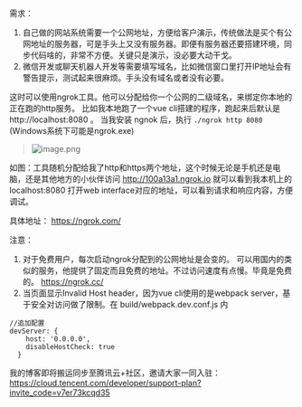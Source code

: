 需求：
1. 自己做的网站系统需要一个公网地址，方便给客户演示，传统做法是买个有公网地址的服务器，可是手头上又没有服务器。即便有服务器还要搭建环境，同步代码啥的，非常不方便。关键只是演示，没必要大动干戈。
2. 微信开发或聊天机器人开发等需要填写域名，比如微信窗口里打开IP地址会有警告提示，测试起来很麻烦。手头没有域名或者没有必要。

这时可以使用ngrok工具。他可以分配给你一个公网的二级域名，来绑定你本地的正在跑的http服务。
比如我本地跑了一个vue cli搭建的程序，跑起来后默认是 http://localhost:8080 。
当我安装 ngnok 后，执行 `./ngrok http 8080` (Windows系统下可能是ngrok.exe)
> ![image.png](https://upload-images.jianshu.io/upload_images/71414-cc1e87db8b1f6b6b.png?imageMogr2/auto-orient/strip%7CimageView2/2/w/1240)

如图：工具随机分配给我了http和https两个地址，这个时候无论是手机还是电脑，还是其他地方的小伙伴访问 http://100a13a1.ngrok.io 就可以看到我本机上的 localhost:8080
打开web interface对应的地址，可以看到请求和响应内容，方便调试。

具体地址：
https://ngrok.com/

注意：
1. 对于免费用户，每次启动ngrok分配到的公网地址是会变的。
可以用国内的类似的服务，他提供了固定而且免费的地址。不过访问速度有点慢。毕竟是免费的。
https://ngrok.cc/
2. 当页面显示Invalid Host header，因为vue cli使用的是webpack server，基于安全对访问做了限制。在 build/webpack.dev.conf.js 内
```
//追加配置
devServer: {
    host: '0.0.0.0',
    disableHostCheck: true
  }
```
我的博客即将搬运同步至腾讯云+社区，邀请大家一同入驻：https://cloud.tencent.com/developer/support-plan?invite_code=v7er73kcqd35

